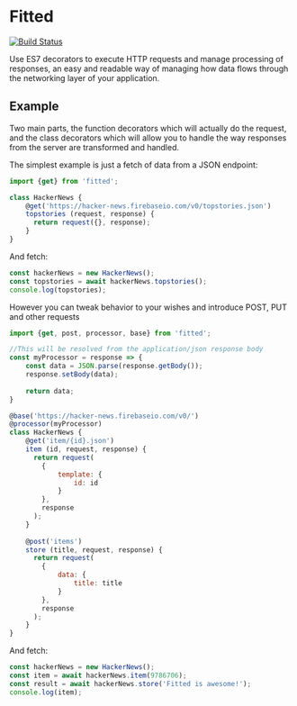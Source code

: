 Fitted
====

[![Build Status](https://travis-ci.org/JBlaak/Fitted.svg?branch=master)](https://travis-ci.org/JBlaak/Fitted)

Use ES7 decorators to execute HTTP requests and manage processing of responses, an easy and readable way of managing
how data flows through the networking layer of your application.

Example
----

Two main parts, the function decorators which will actually do the request, and the class decorators
which will allow you to handle the way responses from the server are transformed and handled.

The simplest example is just a fetch of data from a JSON endpoint:

```javascript
import {get} from 'fitted';

class HackerNews {
    @get('https://hacker-news.firebaseio.com/v0/topstories.json')
    topstories (request, response) {
      return request({}, response);
    }
}
```

And fetch:

```javascript
const hackerNews = new HackerNews();
const topstories = await hackerNews.topstories();
console.log(topstories);
```

However you can tweak behavior to your wishes and introduce POST, PUT and other requests

```javascript
import {get, post, processor, base} from 'fitted';

//This will be resolved from the application/json response body
const myProcessor = response => {
    const data = JSON.parse(response.getBody());
    response.setBody(data);
    
    return data;
}

@base('https://hacker-news.firebaseio.com/v0/')
@processor(myProcessor)
class HackerNews {
    @get('item/{id}.json')
    item (id, request, response) {
      return request(
        {
            template: {
                id: id
            }
        },
        response
      );
    }
    
    @post('items')
    store (title, request, response) {
      return request(
        {
            data: {
                title: title
            }
        },
        response
      );
    }
}
```

And fetch:

```javascript
const hackerNews = new HackerNews();
const item = await hackerNews.item(9786706);
const result = await hackerNews.store('Fitted is awesome!');
console.log(item);
```

